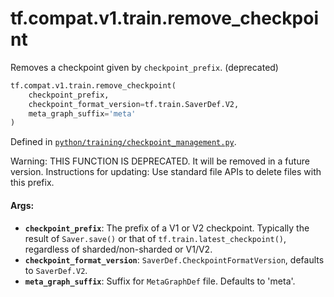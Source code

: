 <div itemscope itemtype="http://developers.google.com/ReferenceObject">
<meta itemprop="name" content="tf.compat.v1.train.remove_checkpoint" />
<meta itemprop="path" content="Stable" />
</div>

# tf.compat.v1.train.remove_checkpoint

Removes a checkpoint given by `checkpoint_prefix`. (deprecated)

``` python
tf.compat.v1.train.remove_checkpoint(
    checkpoint_prefix,
    checkpoint_format_version=tf.train.SaverDef.V2,
    meta_graph_suffix='meta'
)
```



Defined in [`python/training/checkpoint_management.py`](/code/stable/tensorflow/python/training/checkpoint_management.py).

<!-- Placeholder for "Used in" -->

Warning: THIS FUNCTION IS DEPRECATED. It will be removed in a future version.
Instructions for updating:
Use standard file APIs to delete files with this prefix.

#### Args:


* <b>`checkpoint_prefix`</b>: The prefix of a V1 or V2 checkpoint. Typically the result
  of `Saver.save()` or that of `tf.train.latest_checkpoint()`, regardless of
  sharded/non-sharded or V1/V2.
* <b>`checkpoint_format_version`</b>: `SaverDef.CheckpointFormatVersion`, defaults to
  `SaverDef.V2`.
* <b>`meta_graph_suffix`</b>: Suffix for `MetaGraphDef` file. Defaults to 'meta'.